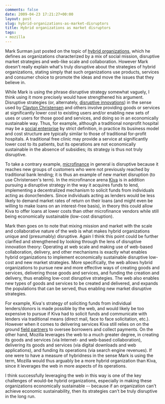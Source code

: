 ```yaml
---
comments: false
date: 2009-04-23 17:21:27+00:00
layout: post
slug: hybrid-organizations-as-market-disruptors
title: Hybrid organizations as market disruptors
tags:
- mozilla
---
```


Mark Surman just posted on the topic of [hybrid organizations](http://commonspace.wordpress.com/2009/04/23/what-is-a-hybrid-organization/), which he defines as organizations characterized by a mix of social mission, disruptive market strategies and web-like scale and collaboration. However Mark doesn't really explain what's truly disruptive about the strategies of hybrid organizations, stating simply that such organizations use products, services and consumer choice to promote the ideas and move the issues that they believe in.

While Mark is using the phrase disruptive strategy somewhat vaguely, I think using it more precisely would have strengthened his argument. Disruptive strategies (or, alternately, [disruptive innovations](http://blog.hecker.org/2005/02/26/jwz-considered-disruptive/)) in the sense used by [Clayton Christensen](http://www.claytonchristensen.com/) and others involve providing goods or services at significantly lower cost to existing users and/or enabling new sets of uses or users for those good and services, and doing so in an economically sustainable way. Thus, for example, although a traditional nonprofit hospital may be a [social enterprise](http://en.wikipedia.org/wiki/Social_enterprise) by strict definition, in practice its business model and cost structure are typically similar to those of traditional for-profit hospitals. A traditional free clinic may provide a service at significantly lower cost to its patients, but its operations are not economically sustainable in the absence of subsidies; its strategy is thus not truly disruptive.

To take a contrary example, [microfinance](http://en.wikipedia.org/wiki/Microfinance) in general is disruptive because it reaches new groups of customers who were not previously reached by traditional bank lending; it is thus an example of new market disruption (to use Christensen's term). In the microfinance arena [Kiva](http://www.kiva.org/) is in addition pursuing a disruptive strategy in the way it acquires funds to lend, implementing a decentralized mechanism to solicit funds from individuals acting as donor/lenders. Since individuals acting as lenders would be less likely to demand market rates of return on their loans (and might even be willing to make loans on an interest-free basis), in theory this could allow Kiva to offer loans at lower costs than other microfinance vendors while still being economically sustainable (low-cost disruption).

Mark then goes on to note that mixing mission and market with the scale and collaborative nature of the web is what makes hybrid organizations unique and (presumably) disruptive. Again I think this point could be further clarified and strengthened by looking through the lens of disruptive innovation theory: Operating at web scale and making use of web-based collaboration, delivery, and other mechanisms is exactly what enables hybrid organizations to implement economically sustainable disruptive low-cost and new market strategies. More specifically, the web allows hybrid organizations to pursue new and more effective ways of creating goods and services, delivering those goods and services, and funding the creation and delivery, thus enabling low-cost disruptive strategies. The web also enables new types of goods and services to be created and delivered, and expands the populations that can be served, thus enabling new market disruptive strategies.

For example, Kiva's strategy of soliciting funds from individual lenders/donors is made possible by the web, and would likely be too expensive to pursue if Kiva had to solicit funds and communicate with lenders via traditional means (direct mail, face to face solicitation, etc.). However when it comes to delivering services Kiva still relies on on the ground [field partners](http://www.kiva.org/about/partners) to oversee borrowers and collect payments. On the other hand, Mozilla leverages the web to a much greater degree, in creating its goods and services (via Internet- and web-based collaboration), delivering its goods and services (via digital downloads and web applications), and funding its operations (via search engine revenues). If one were to have a measure of hybridness in the sense Mark is using the term, Mozilla would thus arguably be a more hybrid organization than Kiva, since it leverages the web in more aspects of its operations.

I think successfully leveraging the web in this way is one of the key challenges of would-be hybrid organizations, especially in making these organizations economically sustainable -- because if an organization can't achieve economic sustainability, then its strategies can't be truly disruptive in the long run.
